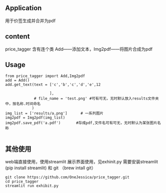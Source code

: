 ## Application
用于价签生成并合并为pdf
## content
price_tagger 含有连个类 Add——添加文本，Img2pdf——将图片合成为pdf
## Usage
```
from price_tagger import Add,Img2pdf
add = Add()
add.get_text(text = ['c','b','c','d','e',12
                    
                    ],
             # file_name = 'test.png' #可有可无，无时默认放入results文件夹中，按名称.时间命名
            )
img_list = ['results/a.png']      # 一系列图片      
img2pdf = Img2pdf(img_list)     
img2pdf.save_pdf('a.pdf')       #存成pdf,文件名可有可无，无时默认为某张图片名称


```
## 其他使用
web端直接使用，使用streamlit 展示界面使用，见exhinit.py
需要安装streamlit (pip install streamlit) 和 git （brew intall git）
 ```
git clone https://github.com/OneJessica/price_tagger.git
cd price_tagger
streamlit run exhibit.py
```
